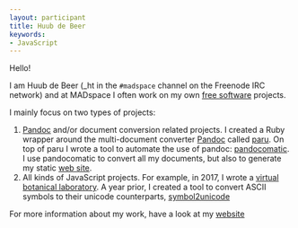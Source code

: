 ```yaml
---
layout: participant
title: Huub de Beer
keywords: 
- JavaScript
---
```


Hello!

I am Huub de Beer (\_ht in the `#madspace` channel on the Freenode IRC
network) and at MADspace I often work on my own [free
software](https://www.gnu.org/philosophy/free-sw.en.html) projects. 

I mainly focus on two types of projects:

1. [Pandoc](https://pandoc.org) and/or document conversion related projects. I
   created a Ruby wrapper around the multi-document converter
   [Pandoc](https://pandoc.org) called
   [paru](http://heerdebeer.org/Software/markdown/paru/). On top of paru I
   wrote a tool to automate the use of pandoc:
   [pandocomatic](http://heerdebeer.org/Software/markdown/pandocomatic/). I
   use pandocomatic to convert all my documents, but also to generate my
   static [web site](https://heerdebeer.org).
2.  All kinds of JavaScript projects. For example, in 2017, I wrote a [virtual
    botanical
    laboratory](http://heerdebeer.org/Software/virtual_botanical_laboratory/).
    A year prior, I created a tool to convert ASCII symbols to their unicode
    counterparts,
    [symbol2unicode](http://heerdebeer.org/Software/symbol2unicode/)

For more information about my work, have a look at my
[website](https://heerdebeer.org)
